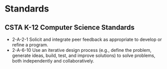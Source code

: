 # Standards

## CSTA K-12 Computer Science Standards

* 2-A-2-1 Solicit and integrate peer feedback as appropriate to develop or refine a program.
* 2-A-6-10 Use an iterative design process (e.g., define the problem, generate ideas, build, test, and improve solutions) to solve problems, both independently and collaboratively.
